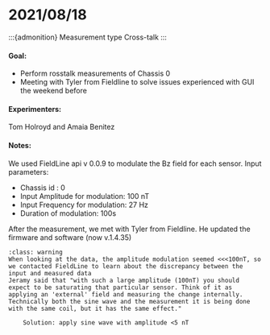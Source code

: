 # 2021/08/18

:::{admonition} Measurement type
Cross-talk
:::

#### Goal: 
- Perform rosstalk measurements of Chassis 0
- Meeting with Tyler from Fieldline to solve issues experienced with GUI the weekend before

#### Experimenters:
Tom Holroyd and Amaia Benitez

#### Notes:
We used FieldLine api v 0.0.9 to modulate the Bz field for each sensor.
Input parameters:

- Chassis id : 0
- Input Amplitude for modulation: 100 nT
- Input Frequency for modulation: 27 Hz
- Duration of modulation: 100s

After the measurement, we met with Tyler from Fieldline. He updated the firmware and software (now v.1.4.35)

```{admonition} Issues
:class: warning
When looking at the data, the amplitude modulation seemed <<<100nT, so we contacted FieldLine to learn about the discrepancy between the input and measured data
Jeramy said that "with such a large amplitude (100nT) you should expect to be saturating that particular sensor. Think of it as applying an 'external' field and measuring the change internally. Technically both the sine wave and the measurement it is being done with the same coil, but it has the same effect."

    Solution: apply sine wave with amplitude <5 nT
```



